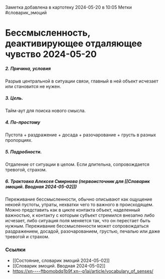Заметка добавлена в картотеку 2024-05-20 в 10:05
Метки #словарик_эмоций 

#  Бессмысленность, деактивирующее отдаляющее чувство 2024-05-20

##### 2. Причина, условия
Разрыв центральной в ситуации связи, главный в ней объект исчезает или становится не нужен.
##### 3. Цель.
Тайм-аут для поиска нового смысла.
##### 4. По-простому
Пустота + раздражение + досада + разочарование + грусть в разных пропорциях.
##### 5. Подробности.
Отдаление от ситуации в целом. Если длительна, сопровождается тревогой, страхом.
##### 6. Трактовка Алексея Смирнова (первоисточник для [[Словарик эмоций. Вводная 2024-05-02]])
Переживание бессмысленности, обычно описывают как ощущение некоей пустоты, утраты, нехватки чего то важного в происходящем. Можно представить как в цикле контакта объект, наделенный важностью, к контакту с которым субъект стремился внезапно либо исчезает, либо ситуация поля меняется так, что он перестает быть нужным. Переживание бессмысленности может сопровождаться раздражением, досадой, разочарованием, грустью, печалью или даже тревогой и страхом.


### Ссылки
- [[Состояние, словарик эмоций 2024-05-02]]
- [[Словарик эмоций. Вводная 2024-05-02]]
- https://xn----ftbomobdq1b9f.xn--p1ai/article/vocabulary_of_senses/




